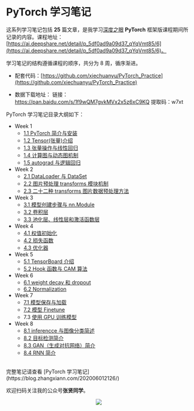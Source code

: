 # PyTorch 学习笔记

这系列学习笔记包括 **25** 篇文章，是我学习[深度之眼](https://ai.deepshare.net/) **PyTorch** 框架版课程期间所记录的内容。课程地址：[https://ai.deepshare.net/detail/p_5df0ad9a09d37_qYqVmt85/6](https://ai.deepshare.net/detail/p_5df0ad9a09d37_qYqVmt85/6)。

学习笔记的结构遵循课程的顺序，共分为 8 周，循序渐进。

- 配套代码：[https://github.com/xiechuanyu/PyTorch_Practice](https://github.com/xiechuanyu/PyTorch_Practice)<!--more-->

- 数据下载地址：
    链接：https://pan.baidu.com/s/1f9wQM7gvkMVx2x5z6xC9KQ 
    提取码：w7xt

PyTorch 学习笔记目录大纲如下：

- Week 1
  - [1.1 PyTorch 简介与安装](https://blog.zhangxiann.com/202002022039/)
  - [1.2 Tensor(张量)介绍](https://blog.zhangxiann.com/202002052039/)
  - [1.3 张量操作与线性回归](https://blog.zhangxiann.com/202002082037/)
  - [1.4 计算图与动态图机制](https://blog.zhangxiann.com/202002112035/)
  - [1.5 autograd 与逻辑回归](https://blog.zhangxiann.com/202002152033/)
- Week 2
  - [2.1 DataLoader 与 DataSet](https://blog.zhangxiann.com/202002192017/)
  - [2.2 图片预处理 transforms 模块机制](https://blog.zhangxiann.com/202002212045/)
  - [2.3 二十二种 transforms 图片数据预处理方法](https://blog.zhangxiann.com/202002272047/)
- Week 3
  - [3.1 模型创建步骤与 nn.Module](https://blog.zhangxiann.com/202003012001/)
  - [3.2 卷积层](https://blog.zhangxiann.com/202003032009/)
  - [3.3 池化层、线性层和激活函数层](https://blog.zhangxiann.com/202003072007/)
- Week 4
  - [4.1 权值初始化](https://blog.zhangxiann.com/202003092013/)
  - [4.2 损失函数](https://blog.zhangxiann.com/202003132033/)
  - [4.3 优化器](https://blog.zhangxiann.com/202003172017/)
- Week 5
  - [5.1 TensorBoard 介绍](https://blog.zhangxiann.com/202003192045/)
  - [5.2 Hook 函数与 CAM 算法](https://blog.zhangxiann.com/202003232051/)
- Week 6
  - [6.1 weight decay 和 dropout](https://blog.zhangxiann.com/202003272049/)
  - [6.2 Normalization](https://blog.zhangxiann.com/202004011919/)
- Week 7
  - [7.1 模型保存与加载](https://blog.zhangxiann.com/202004051903/)
  - [7.2 模型 Finetune](https://blog.zhangxiann.com/202004091911/)
  - 7.3 [使用 GPU 训练模型](https://blog.zhangxiann.com/202004151915/)
- Week 8
  - [8.1 inferencce 与图像分类简述](https://blog.zhangxiann.com/202004171947/)
  - [8.2 目标检测简介](https://blog.zhangxiann.com/202004211903/)
  - [8.3 GAN（生成对抗网络）简介](https://blog.zhangxiann.com/202004231855/)
  - [8.4 RNN 简介](https://blog.zhangxiann.com/202004271841/)








<br>
完整笔记请查看 [PyTorch 学习笔记](https://blog.zhangxiann.com/202006012126/)

<br>

欢迎扫码关注我的公众号**张贤同学**。

<div align="center"><img src="https://image.zhangxiann.com/QRcode_8cm.jpg"/></div><br>

